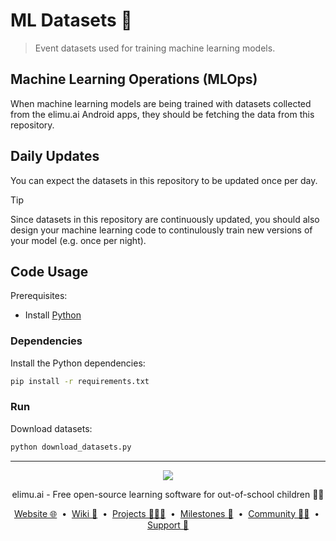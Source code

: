 # ML Datasets 🫙

> Event datasets used for training machine learning models.

## Machine Learning Operations (MLOps)

When machine learning models are being trained with datasets collected from the elimu.ai Android apps, they should be fetching the data from this repository.

## Daily Updates

You can expect the datasets in this repository to be updated once per day.

> [!TIP]
> Since datasets in this repository are continuously updated, you should also design your machine learning code to continulously train new versions of your model (e.g. once per night).

## Code Usage

Prerequisites:

- Install [Python](https://www.python.org/)

### Dependencies

Install the Python dependencies:

```bash
pip install -r requirements.txt
```

### Run

Download datasets:

```bash
python download_datasets.py
```

---

<p align="center">
  <img src="https://github.com/elimu-ai/webapp/blob/main/src/main/webapp/static/img/logo-text-256x78.png" />
</p>
<p align="center">
  elimu.ai - Free open-source learning software for out-of-school children 🚀✨
</p>
<p align="center">
  <a href="https://elimu.ai">Website 🌐</a>
  &nbsp;•&nbsp;
  <a href="https://github.com/elimu-ai/wiki#readme">Wiki 📃</a>
  &nbsp;•&nbsp;
  <a href="https://github.com/orgs/elimu-ai/projects?query=is%3Aopen">Projects 👩🏽‍💻</a>
  &nbsp;•&nbsp;
  <a href="https://github.com/elimu-ai/wiki/milestones">Milestones 🎯</a>
  &nbsp;•&nbsp;
  <a href="https://github.com/elimu-ai/wiki#open-source-community">Community 👋🏽</a>
  &nbsp;•&nbsp;
  <a href="https://www.drips.network/app/drip-lists/41305178594442616889778610143373288091511468151140966646158126636698">Support 💜</a>
</p>
